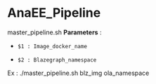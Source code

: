 # AnaEE_Pipeline

 master_pipeline.sh **Parameters** :
 
-     $1 : Image_docker_name
     
-     $2 : Blazegraph_namespace

Ex :
    ./master_pipeline.sh blz_img  ola_namespace
     
     
